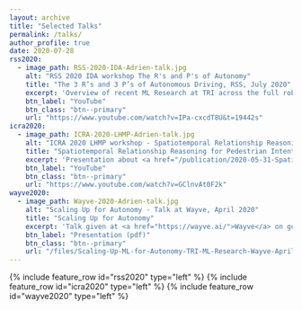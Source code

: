 ```yaml
---
layout: archive
title: "Selected Talks"
permalink: /talks/
author_profile: true
date: 2020-07-28
rss2020:
  - image_path: RSS-2020-IDA-Adrien-talk.jpg
    alt: "RSS 2020 IDA workshop The R's and P's of Autonomy"
    title: "The 3 R’s and 3 P’s of Autonomous Driving, RSS, July 2020"
    excerpt: 'Overview of recent ML Research at TRI across the full robotics stack -- (Robust) Perception, (Random) Prediction, and (Risk-aware) Planning -- at the <a href="https://sites.google.com/view/ida2020">RSS 2020 Interaction and Decision-Making in Autonomous-Driving workshop (IDA)</a>.'
    btn_label: "YouTube"
    btn_class: "btn--primary"
    url: "https://www.youtube.com/watch?v=IPa-cxcdT8U&t=19442s"
icra2020:
  - image_path: ICRA-2020-LHMP-Adrien-talk.jpg
    alt: "ICRA 2020 LHMP workshop - Spatiotemporal Relationship Reasoning for Pedestrian Intent Prediction"
    title: "Spatiotemporal Relationship Reasoning for Pedestrian Intent Prediction, ICRA, June 2020"
    excerpt: 'Presentation about <a href="/publication/2020-05-31-Spatiotemporal-Relationship-Reasoning-for-Pedestrian-Intent-Prediction">our ICRA 2020 paper</a> at the <a href="https://motionpredictionicra2020.github.io/">ICRA 2020 Long-term Human Motion Prediction workshop</a>.'
    btn_label: "YouTube"
    btn_class: "btn--primary"
    url: "https://www.youtube.com/watch?v=GClnvAt0F2k"
wayve2020:
  - image_path: Wayve-2020-Adrien-talk.jpg
    alt: "Scaling Up for Autonomy - Talk at Wayve, April 2020"
    title: "Scaling Up for Autonomy"
    excerpt: 'Talk given at <a href="https://wayve.ai/">Wayve</a> on going beyond supervised learning for autonomy. Overview of our recent ICCV and CVPR orals on imitation and perception.'
    btn_label: "Presentation (pdf)"
    btn_class: "btn--primary"
    url: "/files/Scaling-Up-ML-for-Autonomy-TRI-ML-Research-Wayve-April-2020.pdf"
---
```


{% include feature_row id="rss2020" type="left" %}
{% include feature_row id="icra2020" type="left" %}
{% include feature_row id="wayve2020" type="left" %}
